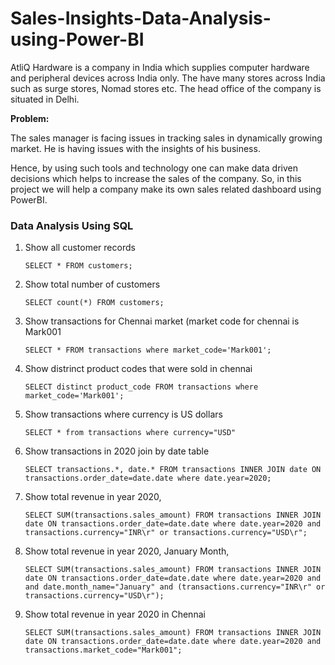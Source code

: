 # Sales-Insights-Data-Analysis-using-Power-BI


AtliQ Hardware is a company in India which supplies computer hardware and peripheral devices across India only. The have many stores across India such as surge stores, Nomad stores etc. The head office of the company is situated in Delhi.

**Problem:**

The sales manager is facing issues in tracking sales in dynamically growing market. He is having issues with the insights of his business.

Hence, by using such tools and technology one can make data driven decisions which helps to increase the sales of the company.
So, in this project we will help a company make its own sales related dashboard using PowerBI.


### Data Analysis Using SQL

1. Show all customer records

    `SELECT * FROM customers;`

1. Show total number of customers

    `SELECT count(*) FROM customers;`

1. Show transactions for Chennai market (market code for chennai is Mark001

    `SELECT * FROM transactions where market_code='Mark001';`

1. Show distrinct product codes that were sold in chennai

    `SELECT distinct product_code FROM transactions where market_code='Mark001';`

1. Show transactions where currency is US dollars

    `SELECT * from transactions where currency="USD"`

1. Show transactions in 2020 join by date table

    `SELECT transactions.*, date.* FROM transactions INNER JOIN date ON transactions.order_date=date.date where date.year=2020;`

1. Show total revenue in year 2020,

    `SELECT SUM(transactions.sales_amount) FROM transactions INNER JOIN date ON transactions.order_date=date.date where date.year=2020 and transactions.currency="INR\r" or transactions.currency="USD\r";`
	
1. Show total revenue in year 2020, January Month,

    `SELECT SUM(transactions.sales_amount) FROM transactions INNER JOIN date ON transactions.order_date=date.date where date.year=2020 and and date.month_name="January" and (transactions.currency="INR\r" or transactions.currency="USD\r");`

1. Show total revenue in year 2020 in Chennai

    `SELECT SUM(transactions.sales_amount) FROM transactions INNER JOIN date ON transactions.order_date=date.date where date.year=2020
and transactions.market_code="Mark001";`
